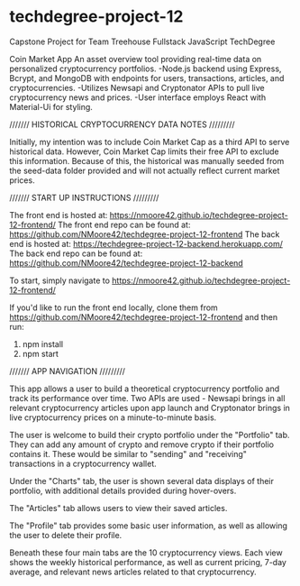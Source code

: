 # techdegree-project-12
Capstone Project for Team Treehouse Fullstack JavaScript TechDegree

Coin Market App
An asset overview tool providing real-time data on personalized cryptocurrency portfolios.
-Node.js backend using Express, Bcrypt, and MongoDB with endpoints for users, transactions, articles, and cryptocurrencies.
-Utilizes Newsapi and Cryptonator APIs to pull live cryptocurrency news and prices.
-User interface employs React with Material-Ui for styling.


/////// HISTORICAL CRYPTOCURRENCY DATA NOTES /////////

Initially, my intention was to include Coin Market Cap as a third API to serve historical data.  However, Coin Market Cap limits their free API to exclude this information.  Because of this, the historical was manually seeded from the seed-data folder provided and will not actually reflect current market prices.


/////// START UP INSTRUCTIONS /////////

The front end is hosted at: https://nmoore42.github.io/techdegree-project-12-frontend/
The front end repo can be found at: https://github.com/NMoore42/techdegree-project-12-frontend
The back end is hosted at: https://techdegree-project-12-backend.herokuapp.com/
The back end repo can be found at: https://github.com/NMoore42/techdegree-project-12-backend

To start, simply navigate to https://nmoore42.github.io/techdegree-project-12-frontend/

If you'd like to run the front end locally, clone them from https://github.com/NMoore42/techdegree-project-12-frontend and then run:

1.  npm install
2.  npm start


/////// APP NAVIGATION /////////

This app allows a user to build a theoretical cryptocurrency portfolio and track its performance over time.  Two APIs are used - Newsapi brings in all relevant cryptocurrency articles upon app launch and Cryptonator brings in live cryptocurrency prices on a minute-to-minute basis.

The user is welcome to build their crypto portfolio under the "Portfolio" tab.  They can add any amount of crypto and remove crypto if their portfolio contains it.  These would be similar to "sending" and "receiving" transactions in a cryptocurrency wallet.

Under the "Charts" tab, the user is shown several data displays of their portfolio, with additional details provided during hover-overs.

The "Articles" tab allows users to view their saved articles.

The "Profile" tab provides some basic user information, as well as allowing the user to delete their profile.

Beneath these four main tabs are the 10 cryptocurrency views.  Each view shows the weekly historical performance, as well as current pricing, 7-day average, and relevant news articles related to that cryptocurrency.
